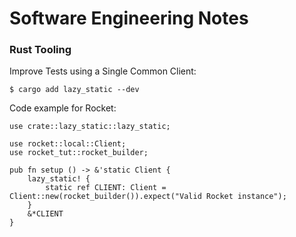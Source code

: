 # Software Engineering Notes

### Rust Tooling

Improve Tests using a Single Common Client:
    
    $ cargo add lazy_static --dev

Code example for Rocket:

    use crate::lazy_static::lazy_static;

    use rocket::local::Client;
    use rocket_tut::rocket_builder;

    pub fn setup () -> &'static Client {
        lazy_static! {
            static ref CLIENT: Client = Client::new(rocket_builder()).expect("Valid Rocket instance");
        }
        &*CLIENT
    }
    